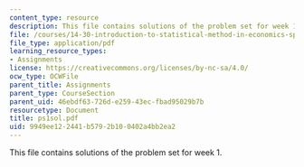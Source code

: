 ```yaml
---
content_type: resource
description: This file contains solutions of the problem set for week 1.
file: /courses/14-30-introduction-to-statistical-method-in-economics-spring-2006/9949ee122441b5792b100402a4bb2ea2_ps1sol.pdf
file_type: application/pdf
learning_resource_types:
- Assignments
license: https://creativecommons.org/licenses/by-nc-sa/4.0/
ocw_type: OCWFile
parent_title: Assignments
parent_type: CourseSection
parent_uid: 46ebdf63-726d-e259-43ec-fbad95029b7b
resourcetype: Document
title: ps1sol.pdf
uid: 9949ee12-2441-b579-2b10-0402a4bb2ea2
---
```

This file contains solutions of the problem set for week 1.